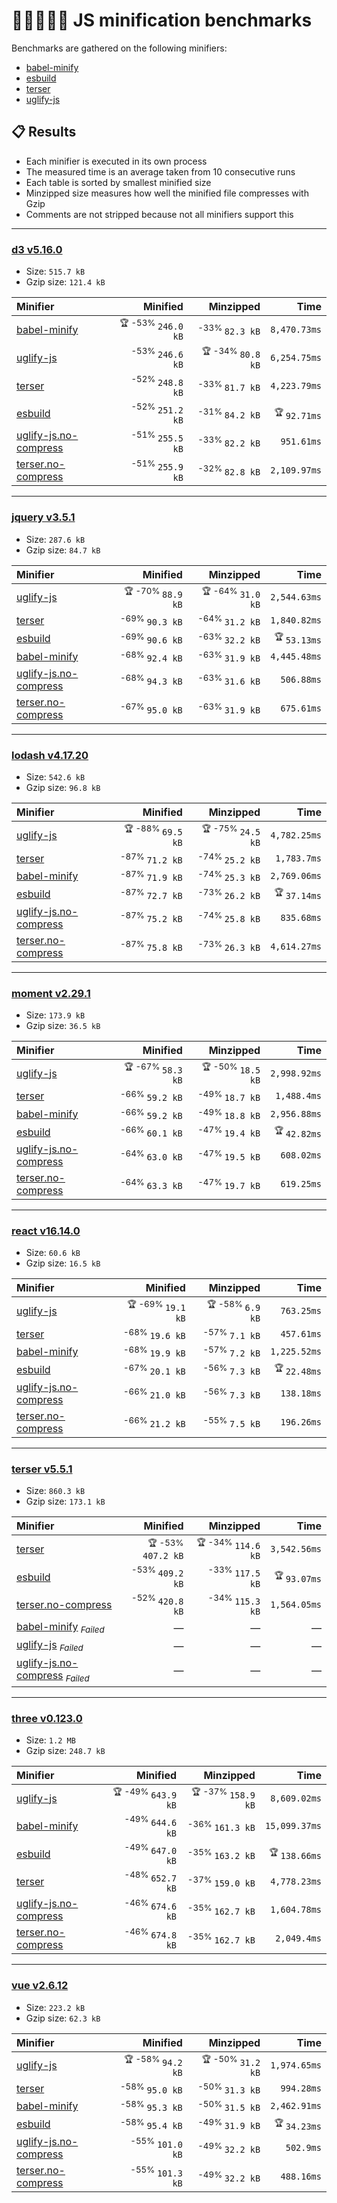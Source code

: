 # 🏃‍♂️🏃‍♀️🏃 JS minification benchmarks

Benchmarks are gathered on the following minifiers:
- [babel-minify](https://github.com/babel/minify)
- [esbuild](https://github.com/evanw/esbuild)
- [terser](https://github.com/terser/terser)
- [uglify-js](https://github.com/mishoo/UglifyJS)

## 📋 Results
- Each minifier is executed in its own process
- The measured time is an average taken from 10 consecutive runs
- Each table is sorted by smallest minified size
- Minzipped size measures how well the minified file compresses with Gzip
- Comments are not stripped because not all minifiers support this

----

<!-- benchmarks:start -->
### [d3 v5.16.0](https://www.npmjs.com/package/d3/v/5.16.0)
- Size: `515.7 kB`
- Gzip size: `121.4 kB`

| Minifier                                                                   |                      Minified |                    Minzipped |                    Time |
| :------------------------------------------------------------------------- | ----------------------------: | ---------------------------: | ----------------------: |
| [babel-minify](/lib/benchmark/minifiers/babel-minify.js)                   | <sup>🏆 -53% </sup>`246.0 kB` |    <sup>-33% </sup>`82.3 kB` |            `8,470.73ms` |
| [uglify-js](/lib/benchmark/minifiers/uglify-js.js)                         |    <sup>-53% </sup>`246.6 kB` | <sup>🏆 -34% </sup>`80.8 kB` |            `6,254.75ms` |
| [terser](/lib/benchmark/minifiers/terser.js)                               |    <sup>-52% </sup>`248.8 kB` |    <sup>-33% </sup>`81.7 kB` |            `4,223.79ms` |
| [esbuild](/lib/benchmark/minifiers/esbuild.js)                             |    <sup>-52% </sup>`251.2 kB` |    <sup>-31% </sup>`84.2 kB` | <sup>🏆 </sup>`92.71ms` |
| [uglify-js.no-compress](/lib/benchmark/minifiers/uglify-js.no-compress.js) |    <sup>-51% </sup>`255.5 kB` |    <sup>-33% </sup>`82.2 kB` |              `951.61ms` |
| [terser.no-compress](/lib/benchmark/minifiers/terser.no-compress.js)       |    <sup>-51% </sup>`255.9 kB` |    <sup>-32% </sup>`82.8 kB` |            `2,109.97ms` |
----
### [jquery v3.5.1](https://www.npmjs.com/package/jquery/v/3.5.1)
- Size: `287.6 kB`
- Gzip size: `84.7 kB`

| Minifier                                                                   |                     Minified |                    Minzipped |                    Time |
| :------------------------------------------------------------------------- | ---------------------------: | ---------------------------: | ----------------------: |
| [uglify-js](/lib/benchmark/minifiers/uglify-js.js)                         | <sup>🏆 -70% </sup>`88.9 kB` | <sup>🏆 -64% </sup>`31.0 kB` |            `2,544.63ms` |
| [terser](/lib/benchmark/minifiers/terser.js)                               |    <sup>-69% </sup>`90.3 kB` |    <sup>-64% </sup>`31.2 kB` |            `1,840.82ms` |
| [esbuild](/lib/benchmark/minifiers/esbuild.js)                             |    <sup>-69% </sup>`90.6 kB` |    <sup>-63% </sup>`32.2 kB` | <sup>🏆 </sup>`53.13ms` |
| [babel-minify](/lib/benchmark/minifiers/babel-minify.js)                   |    <sup>-68% </sup>`92.4 kB` |    <sup>-63% </sup>`31.9 kB` |            `4,445.48ms` |
| [uglify-js.no-compress](/lib/benchmark/minifiers/uglify-js.no-compress.js) |    <sup>-68% </sup>`94.3 kB` |    <sup>-63% </sup>`31.6 kB` |              `506.88ms` |
| [terser.no-compress](/lib/benchmark/minifiers/terser.no-compress.js)       |    <sup>-67% </sup>`95.0 kB` |    <sup>-63% </sup>`31.9 kB` |              `675.61ms` |
----
### [lodash v4.17.20](https://www.npmjs.com/package/lodash/v/4.17.20)
- Size: `542.6 kB`
- Gzip size: `96.8 kB`

| Minifier                                                                   |                     Minified |                    Minzipped |                    Time |
| :------------------------------------------------------------------------- | ---------------------------: | ---------------------------: | ----------------------: |
| [uglify-js](/lib/benchmark/minifiers/uglify-js.js)                         | <sup>🏆 -88% </sup>`69.5 kB` | <sup>🏆 -75% </sup>`24.5 kB` |            `4,782.25ms` |
| [terser](/lib/benchmark/minifiers/terser.js)                               |    <sup>-87% </sup>`71.2 kB` |    <sup>-74% </sup>`25.2 kB` |             `1,783.7ms` |
| [babel-minify](/lib/benchmark/minifiers/babel-minify.js)                   |    <sup>-87% </sup>`71.9 kB` |    <sup>-74% </sup>`25.3 kB` |            `2,769.06ms` |
| [esbuild](/lib/benchmark/minifiers/esbuild.js)                             |    <sup>-87% </sup>`72.7 kB` |    <sup>-73% </sup>`26.2 kB` | <sup>🏆 </sup>`37.14ms` |
| [uglify-js.no-compress](/lib/benchmark/minifiers/uglify-js.no-compress.js) |    <sup>-87% </sup>`75.2 kB` |    <sup>-74% </sup>`25.8 kB` |              `835.68ms` |
| [terser.no-compress](/lib/benchmark/minifiers/terser.no-compress.js)       |    <sup>-87% </sup>`75.8 kB` |    <sup>-73% </sup>`26.3 kB` |            `4,614.27ms` |
----
### [moment v2.29.1](https://www.npmjs.com/package/moment/v/2.29.1)
- Size: `173.9 kB`
- Gzip size: `36.5 kB`

| Minifier                                                                   |                     Minified |                    Minzipped |                    Time |
| :------------------------------------------------------------------------- | ---------------------------: | ---------------------------: | ----------------------: |
| [uglify-js](/lib/benchmark/minifiers/uglify-js.js)                         | <sup>🏆 -67% </sup>`58.3 kB` | <sup>🏆 -50% </sup>`18.5 kB` |            `2,998.92ms` |
| [terser](/lib/benchmark/minifiers/terser.js)                               |    <sup>-66% </sup>`59.2 kB` |    <sup>-49% </sup>`18.7 kB` |             `1,488.4ms` |
| [babel-minify](/lib/benchmark/minifiers/babel-minify.js)                   |    <sup>-66% </sup>`59.2 kB` |    <sup>-49% </sup>`18.8 kB` |            `2,956.88ms` |
| [esbuild](/lib/benchmark/minifiers/esbuild.js)                             |    <sup>-66% </sup>`60.1 kB` |    <sup>-47% </sup>`19.4 kB` | <sup>🏆 </sup>`42.82ms` |
| [uglify-js.no-compress](/lib/benchmark/minifiers/uglify-js.no-compress.js) |    <sup>-64% </sup>`63.0 kB` |    <sup>-47% </sup>`19.5 kB` |              `608.02ms` |
| [terser.no-compress](/lib/benchmark/minifiers/terser.no-compress.js)       |    <sup>-64% </sup>`63.3 kB` |    <sup>-47% </sup>`19.7 kB` |              `619.25ms` |
----
### [react v16.14.0](https://www.npmjs.com/package/react/v/16.14.0)
- Size: `60.6 kB`
- Gzip size: `16.5 kB`

| Minifier                                                                   |                     Minified |                   Minzipped |                    Time |
| :------------------------------------------------------------------------- | ---------------------------: | --------------------------: | ----------------------: |
| [uglify-js](/lib/benchmark/minifiers/uglify-js.js)                         | <sup>🏆 -69% </sup>`19.1 kB` | <sup>🏆 -58% </sup>`6.9 kB` |              `763.25ms` |
| [terser](/lib/benchmark/minifiers/terser.js)                               |    <sup>-68% </sup>`19.6 kB` |    <sup>-57% </sup>`7.1 kB` |              `457.61ms` |
| [babel-minify](/lib/benchmark/minifiers/babel-minify.js)                   |    <sup>-68% </sup>`19.9 kB` |    <sup>-57% </sup>`7.2 kB` |            `1,225.52ms` |
| [esbuild](/lib/benchmark/minifiers/esbuild.js)                             |    <sup>-67% </sup>`20.1 kB` |    <sup>-56% </sup>`7.3 kB` | <sup>🏆 </sup>`22.48ms` |
| [uglify-js.no-compress](/lib/benchmark/minifiers/uglify-js.no-compress.js) |    <sup>-66% </sup>`21.0 kB` |    <sup>-56% </sup>`7.3 kB` |              `138.18ms` |
| [terser.no-compress](/lib/benchmark/minifiers/terser.no-compress.js)       |    <sup>-66% </sup>`21.2 kB` |    <sup>-55% </sup>`7.5 kB` |              `196.26ms` |
----
### [terser v5.5.1](https://www.npmjs.com/package/terser/v/5.5.1)
- Size: `860.3 kB`
- Gzip size: `173.1 kB`

| Minifier                                                                                       |                      Minified |                     Minzipped |                    Time |
| :--------------------------------------------------------------------------------------------- | ----------------------------: | ----------------------------: | ----------------------: |
| [terser](/lib/benchmark/minifiers/terser.js)                                                   | <sup>🏆 -53% </sup>`407.2 kB` | <sup>🏆 -34% </sup>`114.6 kB` |            `3,542.56ms` |
| [esbuild](/lib/benchmark/minifiers/esbuild.js)                                                 |    <sup>-53% </sup>`409.2 kB` |    <sup>-33% </sup>`117.5 kB` | <sup>🏆 </sup>`93.07ms` |
| [terser.no-compress](/lib/benchmark/minifiers/terser.no-compress.js)                           |    <sup>-52% </sup>`420.8 kB` |    <sup>-34% </sup>`115.3 kB` |            `1,564.05ms` |
| [babel-minify](/lib/benchmark/minifiers/babel-minify.js) <sub>_Failed_</sub>                   |                             — |                             — |                       — |
| [uglify-js](/lib/benchmark/minifiers/uglify-js.js) <sub>_Failed_</sub>                         |                             — |                             — |                       — |
| [uglify-js.no-compress](/lib/benchmark/minifiers/uglify-js.no-compress.js) <sub>_Failed_</sub> |                             — |                             — |                       — |
----
### [three v0.123.0](https://www.npmjs.com/package/three/v/0.123.0)
- Size: `1.2 MB`
- Gzip size: `248.7 kB`

| Minifier                                                                   |                      Minified |                     Minzipped |                     Time |
| :------------------------------------------------------------------------- | ----------------------------: | ----------------------------: | -----------------------: |
| [uglify-js](/lib/benchmark/minifiers/uglify-js.js)                         | <sup>🏆 -49% </sup>`643.9 kB` | <sup>🏆 -37% </sup>`158.9 kB` |             `8,609.02ms` |
| [babel-minify](/lib/benchmark/minifiers/babel-minify.js)                   |    <sup>-49% </sup>`644.6 kB` |    <sup>-36% </sup>`161.3 kB` |            `15,099.37ms` |
| [esbuild](/lib/benchmark/minifiers/esbuild.js)                             |    <sup>-49% </sup>`647.0 kB` |    <sup>-35% </sup>`163.2 kB` | <sup>🏆 </sup>`138.66ms` |
| [terser](/lib/benchmark/minifiers/terser.js)                               |    <sup>-48% </sup>`652.7 kB` |    <sup>-37% </sup>`159.0 kB` |             `4,778.23ms` |
| [uglify-js.no-compress](/lib/benchmark/minifiers/uglify-js.no-compress.js) |    <sup>-46% </sup>`674.6 kB` |    <sup>-35% </sup>`162.7 kB` |             `1,604.78ms` |
| [terser.no-compress](/lib/benchmark/minifiers/terser.no-compress.js)       |    <sup>-46% </sup>`674.8 kB` |    <sup>-35% </sup>`162.7 kB` |              `2,049.4ms` |
----
### [vue v2.6.12](https://www.npmjs.com/package/vue/v/2.6.12)
- Size: `223.2 kB`
- Gzip size: `62.3 kB`

| Minifier                                                                   |                     Minified |                    Minzipped |                    Time |
| :------------------------------------------------------------------------- | ---------------------------: | ---------------------------: | ----------------------: |
| [uglify-js](/lib/benchmark/minifiers/uglify-js.js)                         | <sup>🏆 -58% </sup>`94.2 kB` | <sup>🏆 -50% </sup>`31.2 kB` |            `1,974.65ms` |
| [terser](/lib/benchmark/minifiers/terser.js)                               |    <sup>-58% </sup>`95.0 kB` |    <sup>-50% </sup>`31.3 kB` |              `994.28ms` |
| [babel-minify](/lib/benchmark/minifiers/babel-minify.js)                   |    <sup>-58% </sup>`95.3 kB` |    <sup>-50% </sup>`31.5 kB` |            `2,462.91ms` |
| [esbuild](/lib/benchmark/minifiers/esbuild.js)                             |    <sup>-58% </sup>`95.4 kB` |    <sup>-49% </sup>`31.9 kB` | <sup>🏆 </sup>`34.23ms` |
| [uglify-js.no-compress](/lib/benchmark/minifiers/uglify-js.no-compress.js) |   <sup>-55% </sup>`101.0 kB` |    <sup>-49% </sup>`32.2 kB` |               `502.9ms` |
| [terser.no-compress](/lib/benchmark/minifiers/terser.no-compress.js)       |   <sup>-55% </sup>`101.3 kB` |    <sup>-49% </sup>`32.2 kB` |              `488.16ms` |
<!-- benchmarks:end -->

